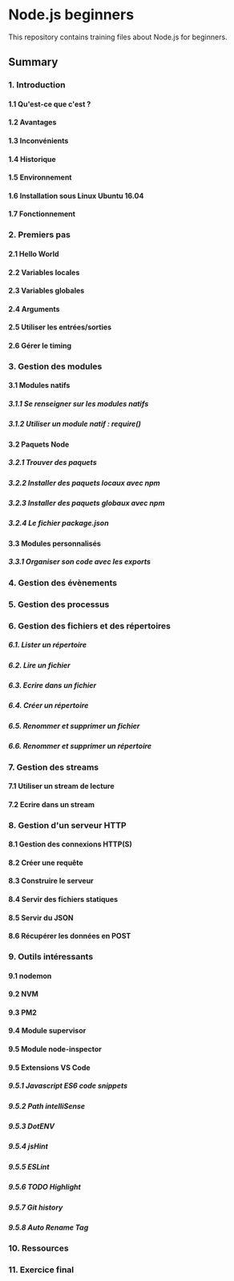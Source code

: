 # Node.js beginners

This repository contains training files about Node.js for beginners.

## Summary

### 1. Introduction

  #### 1.1 Qu'est-ce que c'est ?

  #### 1.2 Avantages

  #### 1.3 Inconvénients

  #### 1.4 Historique

  #### 1.5 Environnement

  #### 1.6 Installation sous Linux Ubuntu 16.04

  #### 1.7 Fonctionnement

### 2. Premiers pas

  #### 2.1 Hello World

  #### 2.2 Variables locales

  #### 2.3 Variables globales

  #### 2.4 Arguments

  #### 2.5 Utiliser les entrées/sorties

  #### 2.6 Gérer le timing 

### 3. Gestion des modules

#### 3.1 Modules natifs

  ##### 3.1.1 Se renseigner sur les modules natifs

  ##### 3.1.2 Utiliser un module natif : require()

#### 3.2 Paquets Node

  ##### 3.2.1 Trouver des paquets

  ##### 3.2.2 Installer des paquets locaux avec npm

  ##### 3.2.3 Installer des paquets globaux avec npm

  ##### 3.2.4 Le fichier package.json

#### 3.3 Modules personnalisés

  ##### 3.3.1 Organiser son code avec les exports

### 4. Gestion des évènements

### 5. Gestion des processus

### 6. Gestion des fichiers et des répertoires

  ##### 6.1. Lister un répertoire

  ##### 6.2. Lire un fichier

  ##### 6.3. Ecrire dans un fichier

  ##### 6.4. Créer un répertoire

  ##### 6.5. Renommer et supprimer un fichier

  ##### 6.6. Renommer et supprimer un répertoire

### 7. Gestion des streams

  #### 7.1 Utiliser un stream de lecture

  #### 7.2 Ecrire dans un stream

### 8. Gestion d'un serveur HTTP

  #### 8.1 Gestion des connexions HTTP(S)

  #### 8.2 Créer une requête

  #### 8.3 Construire le serveur

  #### 8.4 Servir des fichiers statiques

  #### 8.5 Servir du JSON

  #### 8.6 Récupérer les données en POST

### 9. Outils intéressants

  #### 9.1 nodemon

  #### 9.2 NVM

  #### 9.3 PM2 

  #### 9.4 Module supervisor

  #### 9.5 Module node-inspector

  #### 9.5 Extensions VS Code

  ##### 9.5.1 Javascript ES6 code snippets

  ##### 9.5.2 Path intelliSense

  ##### 9.5.3 DotENV

  ##### 9.5.4 jsHint

  ##### 9.5.5 ESLint

  ##### 9.5.6 TODO Highlight

  ##### 9.5.7 Git history

  ##### 9.5.8 Auto Rename Tag

### 10. Ressources 

### 11. Exercice final